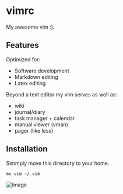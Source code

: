 # vimrc

My awesome vim :).


## Features

Optimized for:
 - Software development
 - Markdown editing
 - Latex editing

Beyond a text editor my vim serves as well as:
 - wiki
 - journal/diary
 - task manager + calendar
 - manual viewer (vman)
 - pager (like less)

Installation
------------

Simmply move this directory to your home.
```
mv vim ~/.vim
```

![Image](http://i.imgur.com/HuL9v4Z.png)
